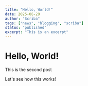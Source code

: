 ```yaml
---
title: "Hello, World!"
date: 2025-06-20
author: "Scriba"
tags: ["news", "blogging", "scriba"]
status: "published"
excerpt: "This is an excerpt"
---
```


# Hello, World!

This is the second post

Let's see how this works!
